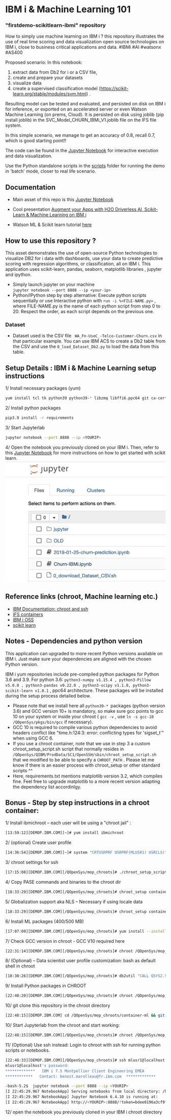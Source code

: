 # IBM i & Machine Learning 101
###  "firstdemo-scikitlearn-ibmi" repository

How to simply use machine learning on IBM i ? this repository illustrates the use of real time scoring and data visualization open source technologies on IBM i, close to business critical applications and data. #IBMi #AI #watsonx #AS400 

Proposed scenario: In this notebook: 
1) extract data from Db2 for i or a CSV file, 
2) create and prepare your datasets
3) visualize data
4) create a supervised classification model (https://scikit-learn.org/stable/modules/svm.html) . 

Resulting model can be tested and evaluated, and persisted on disk on IBM i for inference, or exported on an accelerated server or even Watson Machine Learning (on prems, Cloud). It is persisted on disk using joblib (pip install joblib)  in the SVC_Model_CHURN_IBMi_V1.joblib file on the IFS file system.

In this simple scenario, we manage to get an accuracy of 0.8, recall 0.7, which is good starting point!! 

The code can be found in the [Jupyter Notebook](https://github.com/bmarolleau/firstdemo-scikitlearn-ibmi/blob/master/Churn-IBMi.ipynb) for interactive execution and data visualization. 

Use the Python standalone scripts in the [scripts](./scripts/) folder for running the demo in 'batch' mode, closer to real life scenario. 


## Documentation
- Main asset of this repo is this [Jupyter Notebook](https://github.com/bmarolleau/firstdemo-scikitlearn-ibmi/blob/master/Churn-IBMi.ipynb)

- Cool presentation [Augment your Apps with H2O Driverless AI, Scikit-Learn & Machine Learning on IBM i](https://ibm.box.com/v/machinelearning-ibmi)  

- Watson ML & Scikit learn tutorial [here](https://github.com/IBM/customer-churn-prediction/blob/master/notebooks/customer-churn-prediction.ipynb) 


## How to use this repository ? 

This asset demonstrates the use of open-source Python technologies to visualize DB2 for i data with dashboards, use your data to create predictive scoring with regression algorithms, or classification, all on IBM i. This application uses scikit-learn, pandas, seaborn, matplotlib libraries , jupyter and ipython. 

-  Simply launch jupyter on your machine  
```jupyter notebook --port 8888 --ip <your-ip>``` 
-  Python/IPython step by step alternative: Execute python scripts sequentially or use Interactive python with  ``` run -i %<FILE-NAME.py> ```  , where FILE-NAME.py is the name of each python script from step 0 to 20. Respect the order, as each script depends on the previous one. 

### Dataset 
- Dataset used is the CSV file ``` WA_Fn-UseC_-Telco-Customer-Churn.csv```  in that particular example. You can use IBM ACS to create a Db2 table from the CSV and use the ```0_load_Dataset_Db2.py```  to load the data from this table.

## Setup Details : IBM i & Machine Learning setup instructions
 
1/ Install necessary packages (yum)
``` bash
yum install tcl tk python39 python39-* libzmq libffi6.ppc64 git ca-certificates-mozilla.noarch ca-certificates.noarch vim.ppc64 ninja* *-devel *blas *libstd* libpng* pkg-config libfreetype6 gcc* gcc-c++
```
2/ Install python packages
``` bash
pip3.9 install -r requirements
```
3/ Start Jupyterlab 
``` bash
jupyter notebook --port 8888 --ip <YOURIP>
```
4/ Open the notebook you previously cloned on your IBM i. Then, refer to this [Jupyter Notebook](https://github.com/bmarolleau/firstdemo-scikitlearn-ibmi/blob/master/Churn-IBMi.ipynb) for more instructions on how to get started with scikit learn.
![jupyter ibmi landing page](./pictures/jupyter-landingpage.jpg)

## Reference links (chroot, Machine learning etc.)

- [IBM Documentation: chroot and ssh ](https://www.ibm.com/support/pages/using-chroot-ibm-i-restrict-ssh-sftp-and-scp-specific-directories)
- [ IFS containers ](https://techchannel.com/open-source-on-ibm-i/getting-started-with-ifs-containers/)
- [IBM i OSS](https://ibm.github.io/ibmi-oss-resources/)
- [scikit learn](https://scikit-learn.org/stable/)

## Notes - Dependencies and python version
This application can upgraded to more recent Python versions available on IBM i. Just make sure your dependencies are aligned with the chosen Python version. 

IBM i yum repositories include pre-compiled python packages for Python 3.6 and 3.9. For python 3.6:  ```python3-numpy v1.15.4 , python3-Pillow v5.0.0 , python3-pandas v0.22.0 , python3-scipy v1.1.0, python3-scikit-learn v1.0.1``` , ppc64 architecture. These packages will be installed during the setup process detailed below. 
-  Please note that we install here all  ```python39-* ```packages (python version 3.6)  and GCC version 10+ is mandatory, so make sure gcc points to gcc 10 on your system or inside your chroot  ( ```gcc -v``` , use ```ln -s gcc-10 /QOpenSys/pkgs/bin/gcc``` if necessary). 
- GCC 10 is required to compile various python dependencies to avoid headers conflict like "time.h:124:3: error: conflicting types for 'sigset_t'"  when using GCC 6. 
-  If you use a chroot container, note that we use in step 3 a custom chroot_setup_script.sh script that normally resides in ```/QOpenSys/QIBM/ProdData/SC1/OpenSSH/sbin/chroot_setup_script.sh``` that we modified to be able to specify a ```CHROOT_PATH``` . Please let me know if there is an easier process with chroot_setup or other standard scripts ^^ 
- Here, requirements.txt mentions matplotlib version 3.2, which compiles fine. Feel free to upgrade matplotlib to a more recent version adapting the dependency list accordinlgy.

Bonus -  Step by step instructions in a chroot container:
-------
1/ Install ibmichroot  – each user will be using a "chroot jail" :
 ``` bash
[13:59:12][DEMOP.IBM.COM][~]# yum install ibmichroot
 ``` 
2/ (optional) Create user profile 
``` bash
[14:36:54][DEMOP.IBM.COM][~]# system "CRTUSRPRF USRPRF(MLUSR1) USRCLS(*PGMR) "
 ```
3/ chroot settings for ssh
``` bash
[17:15:08][DEMOP.IBM.COM][/QOpenSys/mop_chroots]# ./chroot_setup_script_MOP.sh mlusr1 /QOpenSys/mop_chroots/container-ml
```
 
4/ Copy PASE commands and binaries to the chroot dir
``` bash
[18:33:29][DEMOP.IBM.COM][/QOpenSys/mop_chroots]# chroot_setup container-ml 
```
 
5/ Globalization support aka NLS – Necessary if using locale data 
``` bash
[18:33:29][DEMOP.IBM.COM][/QOpenSys/mop_chroots]# chroot_setup container-ml nls
 ``` 
6/ Install ML packages (400/500 MB)
``` bash
[17:07:09][DEMOP.IBM.COM][/QOpenSys/mop_chroots]# yum install --installroot  /QOpenSys/mop_chroots/container-ml tcl tk python3 python3-* libzmq openssl bash libffi-devel.ppc64 libffi6.ppc64 gcc10.ppc64 git ca-certificates-mozilla.noarch ca-certificates.noarch vim.ppc64
```
 
7/  Check GCC version in chroot -  GCC V10 required here
``` bash
[22:31:14][DEMOP.IBM.COM][/QOpenSys/mop_chroots]# chroot /QOpenSys/mop_chroots/container-ml gcc -v
```
 
8/ (Optional) – Data scientist user profile customization: bash as default shell in chroot
``` bash
[18:38:26][DEMOP.IBM.COM][/QOpenSys/mop_chroots]# db2util "CALL QSYS2.SET_PASE_SHELL_INFO('mlusr1', '/QOpenSys/pkgs/bin/bash')"
```
 
9/  Install Python packages in CHROOT
``` bash
[22:40:20][DEMOP.IBM.COM][/QOpenSys/mop_chroots]# chroot /QOpenSys/mop_chroots/container-ml pip3.9 install -r requirements
```
10/ git clone this repository in the chroot directory 
``` bash
[22:48:15][DEMOP.IBM.COM] cd /QOpenSys/mop_chroots/container-ml && git clone https://github.com/bmarolleau/firstdemo-scikitlearn-ibmi 
```
10/ Start Jupyterlab from the chroot and start working: 
``` bash
[22:48:15][DEMOP.IBM.COM][/QOpenSys/mop_chroots]# chroot /QOpenSys/mop_chroots/container-ml jupyter notebook --port 8888 --ip <YOURIP>
```
 
11/ (Optional) Use ssh instead: Login to chroot with ssh for running python scripts or notebooks.
``` bash
[22:48:33][DEMOP.IBM.COM][/QOpenSys/mop_chroots]# ssh mlusr1@localhost
mlusr1@localhost's password: 
*************   IBM i 7.5 Montpellier Client Engineering EMEA  
************   Contact: benoit.marolleau@fr.ibm.com  *************
```
``` bash
-bash-5.2$  jupyter notebook --port 8888 --ip <YOURIP>
[I 22:45:29.967 NotebookApp] Serving notebooks from local directory: /home/mlusr1
[I 22:45:29.967 NotebookApp] Jupyter Notebook 6.4.10 is running at:
[I 22:45:29.967 NotebookApp] http://<YOURIP>:8888/?token=bdee0196a3cf9fb13ef7a95847ad68f0328debdbc749
```
12/ open the notebook you previously cloned in your IBM i chroot directory
